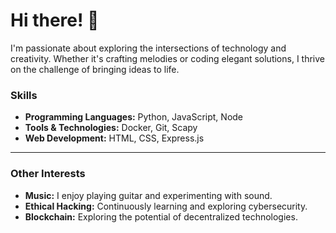 # Hi there! 👋

I'm passionate about exploring the intersections of technology and creativity. Whether it's crafting melodies or coding elegant solutions, I thrive on the challenge of bringing ideas to life.

### Skills

- **Programming Languages:** Python, JavaScript, Node
- **Tools & Technologies:** Docker, Git, Scapy
- **Web Development:** HTML, CSS, Express.js

---

### Other Interests

- **Music:** I enjoy playing guitar and experimenting with sound.
- **Ethical Hacking:** Continuously learning and exploring cybersecurity.
- **Blockchain:** Exploring the potential of decentralized technologies.

